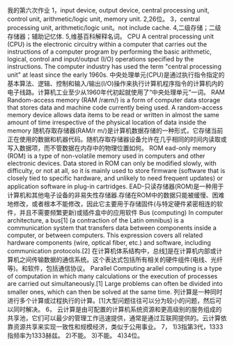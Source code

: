 我的第六次作业
1，input device, output device, central processing unit, control unit, arithmetic/logic unit, memory unit.
2,26位。
3，central processing unit, arithmetic/logic unit。not include cache.
4,二级存储；二级存储器；辅助记忆体.
5,维基百科解释名词。
CPU  A central processing unit (CPU) is the electronic circuitry within a computer that carries out the instructions of a computer program by performing the basic arithmetic, logical, control and input/output (I/O) operations specified by the instructions. The computer industry has used the term "central processing unit" at least since the early 1960s.
  中央处理单元(CPU)是通过执行指令指定的基本算法、逻辑、控制和输入/输出(I/O)操作来执行计算机程序指令的计算机内的电子线路。计算机工业至少从1960年代初起就使用了“中央处理单元”一词。
RAM  Random-access memory (RAM /ræm/) is a form of computer data storage that stores data and machine code currently being used. A random-access memory device allows data items to be read or written in almost the same amount of time irrespective of the physical location of data inside the memory
  随机存取存储器(RAM/r m/)是计算机数据存储的一种形式，它存储当前正在使用的数据和机器代码。随机存取存储器设备允许在几乎相同的时间内读取或写入数据项，而不管数据在内存中的物理位置如何。
ROM  ead-only memory (ROM) is a type of non-volatile memory used in computers and other electronic devices. Data stored in ROM can only be modified slowly, with difficulty, or not at all, so it is mainly used to store firmware (software that is closely tied to specific hardware, and unlikely to need frequent updates) or application software in plug-in cartridges.
  EAD-只读存储器(ROM)是一种用于计算机和其他电子设备的非易失性存储器.存储在ROM中的数据只能被缓慢、困难地修改，或者根本不能修改，因此它主要用于存储固件(与特定硬件紧密相连的软件，并且不需要频繁更新)或插件盒中的应用软件
Bus (computing)  In computer architecture, a bus[1] (a contraction of the Latin omnibus) is a communication system that transfers data between components inside a computer, or between computers. This expression covers all related hardware components (wire, optical fiber, etc.) and software, including communication protocols.[2]
  在计算机体系结构中，总线[1](拉丁文总括的缩写)是在计算机内部或计算机之间传输数据的通信系统。这个表达式包括所有相关的硬件组件(电线、光纤等)。和软件，包括通信协议。
Parallel Computing  arallel computing is a type of computation in which many calculations or the execution of processes are carried out simultaneously.[1] Large problems can often be divided into smaller ones, which can then be solved at the same time. 
  列计算是一种同时进行多个计算或过程执行的计算。[1]大型问题往往可以分为较小的问题，然后可以同时解决。
  6， 云计算是由可配置的计算机系统资源和更高级别的服务组成的共享池，它们可以最少的管理工作迅速提供，通常是通过互联网提供的。云计算依靠资源共享来实现一致性和规模经济，类似于公用事业。
  7， 
  1)3指第3代，1333指频率为1333赫兹。
  2)不能。
  3)不能。
  4)34位。

